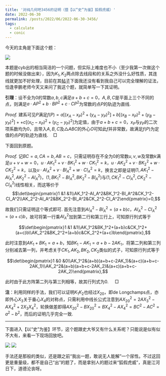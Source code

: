 ```yaml
---
title: '对纯几何吧3456的证明（暨【以“史”为鉴】狐假虎威）'
date: 2022-06-30
permalink: /posts/2022/06/2022-06-30-3456/
tags:
  - calculate
  - conic
---
```


今天的主角是下面这个题：

<img src="https://llddeddym.github.io/images/2022-06-30(1).png"/>

本题是cyb出的相当简洁的一个问题，但实际上难度也不小（至少我第一次做这个题的时候没做出来），因为$K_1,K_2$两点除去线段和的关系之外没什么好性质，其连线就更加不好处理，目前在其[帖子](https://tieba.baidu.com/p/6427415356)下面我还没有看到我自己可以完全理解的证法，恰逢李鹏老师今天又来问了我这个题，就简单写一下其证明。

**引理**：设不全为$0$的常数$a,b,c$满足$a+b+c=0$，$A,B,C$是平面上三个不同的点，则满足$a\cdot AP^2+b\cdot BP^2+c\cdot CP^2$为常数的点$P$的轨迹为直线.

*Proof.* 建系可见$P$满足$f(P)=a[(x_A-x_P)^2+(y_A-y_P)^2]+b[(x_B-x_P)^2+(y_B-y_P)^2]++c[(x_C-x_P)^2+(y_C-y_P)^2]$为定值，由于$a+b+c=0$，$x_P$与$y_P$的二次项系数均为$0$，且带入$A,B,C$及$\triangle ABC$的外心$O$可知此$f$并非常数，故满足$f(P)$为定值的点$P$的轨迹为直线.$\quad\Box$

下面回到原题。

*Proof.* 记$BC=a,CA=b,AB=c$，只需证明存在不全为$0$的常数$u,v,w$及常数$k$满足$u+v+w=0$，$u\cdot AK_1^2+v\cdot BK_1^2+w\cdot CK_1^2=k$，$u\cdot AK_2^2+v\cdot BK_2^2+w\cdot CK_2^2=k$，以及$u\cdot AI_A^2+v\cdot BI_A^2+w\cdot CI_A^2=k$，换言之即是证明$(1,AK_1^2-AI_A^2,AK_2^2-AI_A^2)$，$(1,BK_1^2-BI_A^2,BK_2^2-BI_A^2)$与$(1,CK_1^2-CI_A^2,CK_2^2-CI_A^2)$线性相关，而这等价于$$\det\begin{pmatrix}1 &1 &1\\AK_1^2-AI_A^2&BK_1^2-BI_A^2&CK_1^2-CI_A^2\\AK_2^2-AI_A^2&BK_2^2-BI_A^2&CK_2^2-CI_A^2\end{pmatrix}=0,$$

故我们只需证明这个等式即可. 首先注意到$AI_A^2-BI_A^2=(a+b)c$，$AI_A^2-CI_A^2=(a+c)b$，故可将第一行乘$AI_A^2$加到第二行和第三行上，可知原行列式等于

$$\det\begin{pmatrix}1 &1 &1\\AK_1^2&BK_1^2+(a+b)c&CK_1^2+(a+c)b\\AK_2^2&BK_2^2+(a+b)c&CK_2^2+(a+c)b\end{pmatrix},$$

此时注意到$AK_1+BK_1=a+b$，知$BK_1-AK_1=a+b-2AK_1$，将第二列和第三列分别减去第一列，并考虑关于$CK_1,AK_2,BK_2,CK_2$类似的式子，可知原行列式等于

$$\det\begin{pmatrix}1 &0 &0\\AK_1^2&(a+b)(a+b+c-2AK_1)&(a+c)(a+b+c-2AK_1)\\AK_2^2&(a+b)(a+b+c-2AK_2)&(a+c)(a+b+c-2AK_2)\end{pmatrix},$$

此时由于此方阵第二列与第三列相等，故其行列式为$0$. $\quad\Box$

**注**：利用同样的手法，我们可以证明$K_1K_2$也经过$X_{20}$，即de Longchamps点，亦即外心$X_3$关于垂心$X_4$的对称点，只需利用中线长公式注意到$AX_{20}^2=2AX_3^2-AX_4^2+2X_3X_4^2$，轮换做差即得$AX_{20}^2-BX_{20}^2=BX_4^2-AX_4^2=BC^2-AC^2=a^2-b^2$，而后的证明几乎完全一致.

****

下面进入【以“史”为鉴】环节，这个题跟史大爷又有什么关系呢？只能说是似有似不大有，来看一下现场回放吧。

<img src="https://llddeddym.github.io/images/2022-06-30(2).png"/>

<img src="https://llddeddym.github.io/images/2022-06-30(3).png"/>

手法还是那般的类似，还是跟之前“我出一题，敢说无人能解”一个尿性。不过这回更是重量级，都不是自己“出”的题了，而是拿别人的题过来“狐假虎威”，真是江河日下，道德沦丧呀。